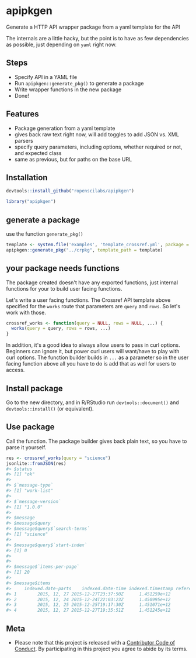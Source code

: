 apipkgen
========

Generate a HTTP API wrapper package from a yaml template for the API

The internals are a little hacky, but the point is to have as few dependencies as possible, just depending on `yaml` right now.

## Steps

* Specify API in a YAML file
* Run `apipkgen::generate_pkg()` to generate a package
* Write wrapper functions in the new package
* Done!

## Features

* Package generation from a yaml template
* gives back raw text right now, will add toggles to add JSON vs. XML parsers
* specify query parameters, including options, whether required or not, and expected class
* same as previous, but for paths on the base URL

## Installation


```r
devtools::install_github("ropenscilabs/apipkgen")
```


```r
library("apipkgen")
```

## generate a package

use the function `generate_pkg()`


```r
template <- system.file('examples', 'template_crossref.yml', package = "apipkgen")
apipkgen::generate_pkg("../crpkg", template_path = template)
```

## your package needs functions

The package created doesn't have any exported functions, just internal functions for your to build user facing functions.

Let's write a user facing functions. The Crossref API template above specified for the `works` route that parameters are `query` and `rows`. So let's work with those.


```r
crossref_works <- function(query = NULL, rows = NULL, ...) {
  works(query = query, rows = rows, ...)
}
```

In addition, it's a good idea to always allow users to pass in curl options. Beginners can ignore it, but power curl users will want/have to play with curl options. The function builder builds in `...` as a parameter so in the user facing function above all you have to do is add that as well for users to access.

## Install package

Go to the new directory, and in R/RStudio run `devtools::document()` and `devtools::install()` (or equivalent).

## Use package

Call the function. The package builder gives back plain text, so you have to parse it yourself.


```r
res <- crossref_works(query = "science")
jsonlite::fromJSON(res)
#> $status
#> [1] "ok"
#>
#> $`message-type`
#> [1] "work-list"
#>
#> $`message-version`
#> [1] "1.0.0"
#>
#> $message
#> $message$query
#> $message$query$`search-terms`
#> [1] "science"
#>
#> $message$query$`start-index`
#> [1] 0
#>
#>
#> $message$`items-per-page`
#> [1] 20
#>
#> $message$items
#>     indexed.date-parts    indexed.date-time indexed.timestamp reference-count
#> 1        2015, 12, 27 2015-12-27T23:37:50Z      1.451259e+12               0
#> 2        2015, 12, 24 2015-12-24T22:03:23Z      1.450995e+12               0
#> 3        2015, 12, 25 2015-12-25T19:17:30Z      1.451071e+12               0
#> 4        2015, 12, 27 2015-12-27T19:35:51Z      1.451245e+12               0
```

## Meta

* Please note that this project is released with a [Contributor Code of Conduct](CONDUCT.md). By participating in this project you agree to abide by its terms.
